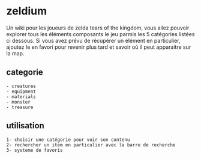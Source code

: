 # zeldium 
Un wiki pour les joueurs de zelda tears of the kingdom, vous allez pouvoir explorer tous les éléments composants le jeu parmis les 5 catégories listées ci dessous. Si vous avez prévu de récupérer un élément en particulier, ajoutez le en favori pour revenir plus tard et savoir où il peut apparaitre sur la map.

## categorie
    - creatures
    - equipment
    - materials
    - monster
    - treasure

## utilisation
    
    1- choisir une catégorie pour voir son contenu
    2- rechercher un item en particulier avec la barre de recherche
    3- systeme de favoris
    
